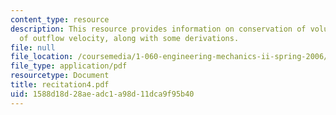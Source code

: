 ```yaml
---
content_type: resource
description: This resource provides information on conservation of volume, estimate
  of outflow velocity, along with some derivations.
file: null
file_location: /coursemedia/1-060-engineering-mechanics-ii-spring-2006/1588d18d28aeadc1a98d11dca9f95b40_recitation4.pdf
file_type: application/pdf
resourcetype: Document
title: recitation4.pdf
uid: 1588d18d-28ae-adc1-a98d-11dca9f95b40
---
```

